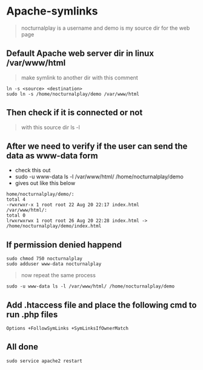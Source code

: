 # Apache-symlinks


> nocturnalplay is a username and demo is my source dir for the web page

## Default Apache web server dir in linux /var/www/html
> make symlink to another dir with this comment 

```
ln -s <source> <destination>
sudo ln -s /home/nocturnalplay/demo /var/www/html
```

## Then check if it is connected or not
> with this source dir ls -l

## After we need to verify if the user can send the data as www-data form
- check this out
- sudo -u www-data ls -l /var/www/html/ /home/nocturnalplay/demo
- gives out like this below
  
```
home/nocturnalplay/demo/:
total 4
-rwxrwxr-x 1 root root 22 Aug 20 22:17 index.html
/var/www/html/:
total 0
lrwxrwxrwx 1 root root 26 Aug 20 22:28 index.html -> /home/nocturnalplay/demo/index.html
```

## If permission denied happend

```
sudo chmod 750 nocturnalplay
sudo adduser www-data nocturnalplay
```
> now repeat the same process 
```
sudo -u www-data ls -l /var/www/html/ /home/nocturnalplay/demo 
```
## Add .htaccess file and place the following cmd to run .php files

```
Options +FollowSymLinks +SymLinksIfOwnerMatch
```
  
## All done 
```sudo service apache2 restart```

